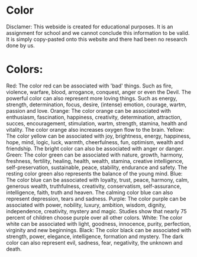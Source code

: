 <!DOCTYPE html>
<head>
  <title>Color</title>
  <style>
  </style>
  <body>
    <h1>Color</h1>
    <p>Disclamer: This webside is created for educational purposes. It is an assignment        for school and we cannot conclude this information to be valid. It is simply            copy-pasted onto this website and there had been no research done by us. </p>
    <h1>Colors:</h1>
    <p>Red: The color red can be associated with 'bad' things. Such as fire, violence, warfare, blood, arrogance, conquest, anger or even the Devil. The powerful color can also represent more loving things. Such as energy, strength, determination, focus, desire, (intense) emotion, courage, wartm, passion and love.
      Orange: The color orange can be associated with enthusiasm, fascination, happiness, creativity, determination, attraction, succes, encouragement, stimulation, wartm, strength, stamina, health and vitality. The color orange also increases oxygen flow to the brain.
      Yellow: The color yellow can be associated with joy, brightness, energy, happiness, hope, mind, logic, luck, warmth, cheerfulness, fun, optimism, wealth and friendship. The bright color can also be associated with anger or danger.
      Green: The color green can be associated with nature, growth, harmony, freshness, fertility, healing, health, wealth, stamina, creative intelligence, self-preservation, sustainable, peace, stability, endurance and safety. The resting color green also represents the balance of the young mind.
      Blue: The color blue can be associated with loyalty, trust, peace, harmony, calm, generous wealth, truthfulness, creativity, conservatism, self-assurance, intelligence, faith, truth and heaven. The calming color blue can also represent depression, tears and sadness.
      Purple: The color purple can be associated with power, nobility, luxury, ambition, wisdom, dignity, independence, creativity, mystery and magic. Studies show that nearly 75 percent of children choose purple over all other colors.
      White: The color white can be associated with light, goodness, innocence, purity, perfection, virginity and new beginnings.
      Black: The color black can be associated with strength, power, elegance, intelligence, formation and mystery. The dark color can also represent evil, sadness, fear, negativity, the unknown and death. </p>
  </body>
       
